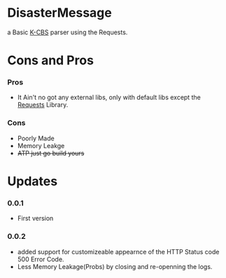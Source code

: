 # DisasterMessage

a Basic [K-CBS](https://www.dgovkorea.go.kr/service1/g2c_03/cbs) parser using the Requests.

# Cons and Pros

### Pros
* It Ain't no got any external libs, only with default libs except the [Requests](https://pypi.org/project/requests/) Library.

### Cons
* Poorly Made
* Memory Leakge
* ~~ATP just go build yours~~

# Updates

### 0.0.1
* First version

### 0.0.2
* added support for customizeable appearnce of the HTTP Status code 500 Error Code.
* Less Memory Leakage(Probs) by closing and re-openning the logs.
